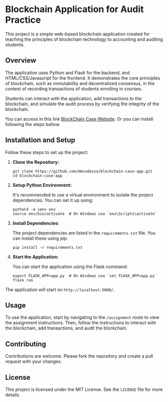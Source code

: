 # Blockchain Application for Audit Practice

This project is a simple web-based blockchain application created for teaching the principles of blockchain technology to accounting and auditing students.

## Overview

The application uses Python and Flask for the backend, and HTML/CSS/Javascript for the frontend. It demonstrates the core principles of blockchain, such as immutability and decentralized consensus, in the context of recording transactions of students enrolling in courses.

Students can interact with the application, add transactions to the blockchain, and simulate the audit process by verifying the integrity of the blockchain.

You can access in this link [BlockChain Case Website](https://bit.ly/blockchaincase). Or you can install following the steps bellow.

## Installation and Setup

Follow these steps to set up the project:

1. **Clone the Repository:**

   ```
   git clone https://github.com/mmcodesso/blockchain-case-app.git
   cd blockchain-case-app
   ```

2. **Setup Python Environment:**

   It's recommended to use a virtual environment to isolate the project dependencies. You can set it up using:

   ```
   python3 -m venv env
   source env/bin/activate  # On Windows use `env\Scripts\activate`
   ```

3. **Install Dependencies:**

   The project dependencies are listed in the `requirements.txt` file. You can install these using pip:

   ```
   pip install -r requirements.txt
   ```

4. **Start the Application:**

   You can start the application using the Flask command:

   ```
   export FLASK_APP=app.py  # On Windows use `set FLASK_APP=app.py`
   flask run
   ```

The application will start on `http://localhost:5000/`.

## Usage

To use the application, start by navigating to the `/assignment` route to view the assignment instructions. Then, follow the instructions to interact with the blockchain, add transactions, and audit the blockchain.

## Contributing

Contributions are welcome. Please fork the repository and create a pull request with your changes.

## License

This project is licensed under the MIT License. See the `LICENSE` file for more details.
```
